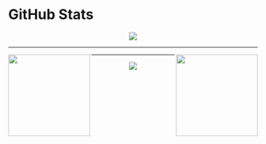 # GitHub Stats
<p align="center">
  <a href="https://github.com/DenverCoder1/readme-typing-svg"><img src="https://readme-typing-svg.herokuapp.com/?lines=BSTU%20student;Novice%20developer&font=Fira%20Code&center=true&width=440&height=45&color=ffff&vCenter=true&size=22"></a>
</p>
<hr>
<div>
  <a href="https://github.com/Chamsterr">
    <img align="left"src="https://github-readme-stats.vercel.app/api/top-langs/?username=chamsterr&layout=compact&theme=dark" height="165px" />
  </a>
  <a href="https://github.com/Chamsterr">
    <img align="right" src="https://github-readme-stats.vercel.app/api?username=chamsterr&theme=dark" height="165px"/>
  </a>
<div>
<hr>

<p align="center">
  <img src="https://www.codewars.com/users/Chamster/badges/large">
</p>
